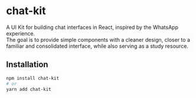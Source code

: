 # chat-kit
A UI Kit for building chat interfaces in React, inspired by the WhatsApp experience.  
The goal is to provide simple components with a cleaner design, closer to a familiar and consolidated interface, while also serving as a study resource.

## Installation

```bash
npm install chat-kit
# or
yarn add chat-kit
